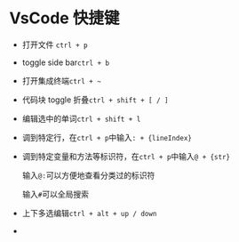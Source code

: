# VsCode 快捷键

- 打开文件 `ctrl + p`

- toggle side bar`ctrl + b`

- 打开集成终端`ctrl + ~`

- 代码块 toggle 折叠`ctrl + shift + [ / ]`

- 编辑选中的单词`ctrl + shift + l`

- 调到特定行，在`ctrl + p`中输入`: + {lineIndex}`

- 调到特定变量和方法等标识符，在`ctrl + p`中输入`@ + {str}`

  输入`@:`可以方便地查看分类过的标识符

  输入`#`可以全局搜索

- 上下多选编辑`ctrl + alt + up / down`

- 

